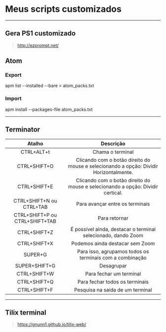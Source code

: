 # Meus scripts customizados
---

## Gera PS1 customizado
> http://ezprompt.net/

## Atom

### Export
apm list --installed --bare > atom_packs.txt

### Import
apm install --packages-file atom_packs.txt

---
## Terminator

Atalho | Descrição |
:---:|:---:
CTRL+ALT+t | Chama o terminal
CTRL+SHIFT+O | Clicando com o botão direito do mouse e selecionando a opção: Dividir Horizontalmente.
CTRL+SHIFT+E | Clicando com o botão direito do mouse e selecionando a opção: Dividir certical.
CTRL+SHIFT+N ou CTRL+TAB | Para avançar entre os terminais
CTRL+SHIFT+P ou CTRL+SHIFT+TAB | Para retornar
CTRL+SHIFT+Z | É possível ainda, destacar o terminal selecionado, dando Zoom
CTRL+SHIFT+X | Podemos ainda destacar sem Zoom
SUPER+G | Para isso, agrupamos todos os terminais com a combinação
SUPER+SHIFT+G | Desagrupar
CTRL+SHIFT+W | Para fechar um terminal
CTRL+SHIFT+Q | Para fechar todos os terminais
CTRL+SHIFT+F | Pesquisa na saída de um terminal

---

## Tilix terminal

> https://gnunn1.github.io/tilix-web/
